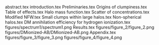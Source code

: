 abstract.tex
introduction.tex
Preliminaries.tex
Origins of clumpiness.tex
Table of effects.tex
Halo mass function.tex
Scatter of concentrations.tex
Modified NFW.tex
Small clumps within large halos.tex
Non-spherical halos.tex
DM annihilation efficiency for hydrogen ionization.tex
figures/spectrum1/spectrum1.png
Results.tex
figures/figure_2/figure_2.png
figures/DMionized-AB/DMionized-AB.png
Appendix.tex
figures/figure_3/figure_3.png
figures/figure_4/figure_4.png